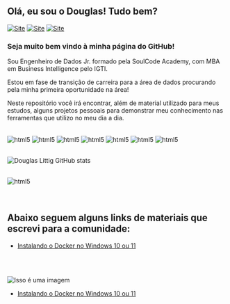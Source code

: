 ## Olá, eu sou o Douglas! Tudo bem?
[![Site](https://img.shields.io/badge/Medium-12100E?style=for-the-badge&logo=medium&logoColor=white)](https://medium.com/@douglaslittig)
[![Site](https://img.shields.io/badge/LinkedIn-0077B5?style=for-the-badge&logo=linkedin&logoColor=white)](https://www.linkedin.com/in/douglaslittig/)
[![Site](https://img.shields.io/badge/Gmail-D14836?style=for-the-badge&logo=gmail&logoColor=white)](mailto:douglas.littig@gmail.com)

### Seja muito bem vindo à minha página do GitHub!

Sou Engenheiro de Dados Jr. formado pela SoulCode Academy, com MBA em Business Intelligence pelo IGTI.

Estou em fase de transição de carreira para a área de dados procurando pela minha primeira oportunidade na área!

Neste repositório você irá encontrar, além de material utilizado para meus estudos, alguns projetos pessoais para demonstrar meu conhecimento nas ferramentas que utilizo no meu dia a dia.

<div style="display: inline_block"><br/>
    <img align="center" alt="html5" src="https://img.shields.io/badge/Python-3776AB?style=for-the-badge&logo=python&logoColor=white"/>
    <img align="center" alt="html5" src="https://img.shields.io/badge/MySQL-00000F?style=for-the-badge&logo=mysql&logoColor=white"/>
    <img align="center" alt="html5" src="https://img.shields.io/badge/PostgreSQL-316192?style=for-the-badge&logo=postgresql&logoColor=white"/>
    <img align="center" alt="html5" src="https://img.shields.io/badge/MongoDB-4EA94B?style=for-the-badge&logo=mongodb&logoColor=white"/>
    <img align="center" alt="html5" src="https://img.shields.io/badge/Google_Cloud-4285F4?style=for-the-badge&logo=google-cloud&logoColor=white"/>
    <img align="center" alt="html5" src="https://img.shields.io/badge/Microsoft_Azure-0089D6?style=for-the-badge&logo=microsoft-azure&logoColor=white"/>
    <img align="center" alt="html5" src="https://img.shields.io/badge/Microsoft_Azure-0089D6?style=for-the-badge&logo=microsoft-azure&logoColor=white"/>
</div> 

<br>


![Douglas Littig GitHub stats](https://github-readme-stats.vercel.app/api?username=gittil&theme=dracula&show_icons=true)

<div style="display: inline_block"><br/>
    <img align="center" alt="html5" src="https://github-readme-stats.vercel.app/api/top-langs/?username=gittil&theme=blue-green"/>
</div>


<br/>
<br/>

## Abaixo seguem alguns links de materiais que escrevi para a comunidade:

- [Instalando o Docker no Windows 10 ou 11](@douglaslittig/instalando-o-docker-no-windows-10-ou-11-197b05aa9950)








<br/>
<br/>

![Isso é uma imagem](https://myoctocat.com/assets/images/base-octocat.svg)


- [Instalando o Docker no Windows 10 ou 11](@douglaslittig/instalando-o-docker-no-windows-10-ou-11-197b05aa9950)

